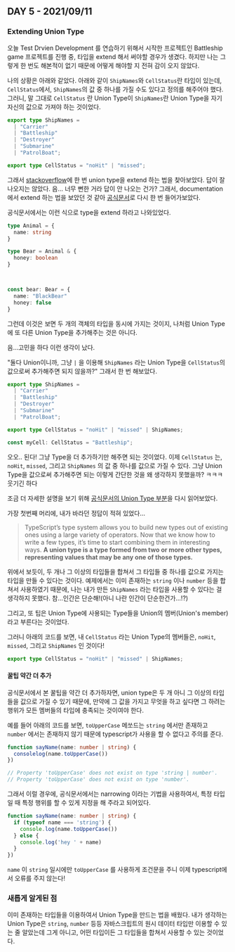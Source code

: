 ## DAY 5 - 2021/09/11

### Extending Union Type

오늘 Test Drvien Development 를 연습하기 위해서 시작한 프로젝트인 Battleship game 프로젝트를 진행 중, 타입을 extend 해서 써야할 경우가 생겼다. 하지만 나는 그렇게 한 번도 해본적이 없기 때문에 어떻게 해야할 지 전혀 감이 오지 않았다.

나의 상황은 아래와 같았다. 아래와 같이 `ShipNames`와 `CellStatus`란 타입이 있는데, `CellStatus`에서,
`ShipNames`의 값 중 하나를 가질 수도 있다고 정의를 해주어야 했다. 그러니, 말 그대로 `CellStatus` 란 Union Type이 `ShipNames`란 Union Type을 자기 자신의 값으로 가져야 하는 것이었다.

```typescript
export type ShipNames =
  | "Carrier"
  | "Battleship"
  | "Destroyer"
  | "Submarine"
  | "PatrolBoat";

export type CellStatus = "noHit" | "missed";
```

그래서 [stackoverflow](https://stackoverflow.com/questions/45745441/extending-union-types-alias-in-typescript)에 한 번 union type을 extend 하는 법을 찾아보았다. 답이 잘 나오지는 않았다. 음... 너무 뻔한 거라 답이 안 나오는 건가? 그래서, documentation 에서 extend 하는 법을 보았던 것 같아 [공식문서](https://www.typescriptlang.org/docs/handbook/2/everyday-types.html#differences-between-type-aliases-and-interfaces)로 다시 한 번 들어가보았다.

공식문서에서는 이런 식으로 type을 extend 하라고 나와있었다.

```typescript
type Animal = {
  name: string
}

type Bear = Animal & {
  honey: boolean
}



const bear: Bear = {
  name: "BlackBear"
  honey: false
}
```

그런데 이것은 보면 두 개의 객체의 타입을 동시에 가지는 것이지, 나처럼 Union Type에 또 다른 Union Type을 추가해주는 것은 아니다.

음...고민을 하다 이런 생각이 났다.

"둘다 Union이니까, 그냥 `|` 을 이용해 `ShipNames` 라는 Union Type을 `CellStatus`의 값으로써 추가해주면 되지 않을까?" 그래서 한 번 해보았다.

```typescript
export type ShipNames =
  | "Carrier"
  | "Battleship"
  | "Destroyer"
  | "Submarine"
  | "PatrolBoat";

export type CellStatus = "noHit" | "missed" | ShipNames;

const myCell: CellStatus = "Battleship";
```

오오.. 된다! 그냥 Type을 더 추가하기만 해주면 되는 것이었다. 이제 `CellStatus` 는, `noHit`, `missed`, 그리고 `ShipNames` 의 값 중 하나를 값으로 가질 수 있다. 그냥 Union Type을 값으로써 추가해주면 되는 이렇게 간단한 것을 왜 생각하지 못했을까? ㅋㅋㅋ 웃기긴 하다

조금 더 자세한 설명을 보기 위해 [공식문서의 Union Type 부분](https://www.typescriptlang.org/docs/handbook/2/everyday-types.html#union-types)을 다시 읽어보았다.

가장 첫번째 머리에, 내가 바라던 정답이 적혀 있었다...

> TypeScript’s type system allows you to build new types out of existing ones using a large variety of operators. Now that we know how to write a few types, it’s time to start combining them in interesting ways. **A union type is a type formed from two or more other types, representing values that may be any one of those types.**

위에서 보듯이, 두 개나 그 이상의 타입들을 합쳐서 그 타입들 중 하나를 값으로 가지는 타입을 만들 수 있다는 것이다. 예제에서는 이미 존재하는 `string` 이나 `number` 등을 합쳐서 사용하였기 때문에, 나는 내가 만든 `ShipNames` 라는 타입을 사용할 수 있다는 걸 생각하지 못했다. 참...인간은 단순해!(아니 나란 인간이 단순한건가...!?)

그리고, 또 팁은 Union Type에 사용되는 Type들을 Union의 멤버(Union's member)라고 부른다는 것이었다.

그러니 아래의 코드를 보면, 내 `CellStatus` 라는 Union Type의 멤버들은, `noHit`, `missed`, 그리고 `ShipNames` 인 것이다!

```typescript
export type CellStatus = "noHit" | "missed" | ShipNames;
```

#### 꿀팁 약간 더 추가

공식문서에서 본 꿀팁을 약간 더 추가하자면, union type은 두 개 아니 그 이상의 타입들을 값으로 가질 수 있기 때문에, 만약에 그 값을 가지고 무엇을 하고 싶다면 그 하려는 행위가 모든 멤버들의 타입에 충족되는 것이여야 한다.

예를 들어 아래의 코드를 보면, `toUpperCase` 메쏘드는 `string` 에서만 존재하고 `number` 에서는 존재하지 않기 때문에 typescript가 사용을 할 수 없다고 주의를 준다.

```typescript
function sayName(name: number | string) {
  consolelog(name.toUpperCase())
})

// Property 'toUpperCase' does not exist on type 'string | number'.
// Property 'toUpperCase' does not exist on type 'number'.
```

그래서 이럴 경우에, 공식문서에서는 narrowing 이라는 기법을 사용하여서, 특정 타입일 때 특정 행위를 할 수 있게 지정을 해 주라고 되어있다.

```typescript
function sayName(name: number | string) {
  if (typeof name === 'string') {
    console.log(name.toUpperCase())
  } else {
    console.log('hey ' + name)
  }
})
```

`name` 이 `string` 일시에만 `toUpperCase` 를 사용하게 조건문을 주니 이제 typescript에서 오류를 주지 않는다!

### 새롭게 알게된 점

이미 존재하는 타입들을 이용하여서 Union Type을 만드는 법을 배웠다. 내가 생각하는 Union Type은 `string`, `number` 등등 자바스크립트의 원시 데이터 타입만 이용할 수 있는 줄 알았는데 그게 아니고, 어떤 타입이든 그 타입들을 합쳐서 사용할 수 있는 것이었다.
